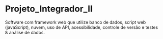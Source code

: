 # Projeto_Integrador_II
Software com framework web que utilize banco de dados, script web (javaScript), nuvem, uso de API, acessibilidade, controle de versão e testes &amp; análise de dados.
